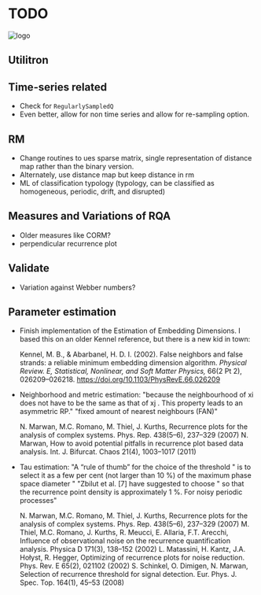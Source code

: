 # TODO

![logo](RQA/Documentation/icon.png)

## Utilitron

## Time-series related

- Check for `RegularlySampledQ`
- Even better, allow for non time series and allow for re-sampling option.

## RM

- Change routines to ues sparse matrix, single representation of distance map rather than the binary version.
- Alternately, use distance map but keep distance in rm
- ML of classification typology (typology, can be classified as homogeneous, periodic, drift, and disrupted)

## Measures and Variations of RQA

- Older measures like CORM?
- perpendicular recurrence plot

## Validate

- Variation against Webber numbers?

## Parameter estimation

- Finish implementation of the Estimation of Embedding Dimensions. I based this on an older Kennel reference, but there is a new kid in town:
  
  Kennel, M. B., & Abarbanel, H. D. I. (2002). False neighbors and false strands: a reliable minimum embedding dimension algorithm. *Physical Review. E, Statistical, Nonlinear, and Soft Matter Physics,* 66(2 Pt 2), 026209–026218. https://doi.org/10.1103/PhysRevE.66.026209

- Neighborhood and metric estimation:
    "because the neighbourhood of xi does not have to be the same as that of xj . This property leads to an asymmetric RP."
    "fixed amount of nearest neighbours (FAN)"

    N. Marwan, M.C. Romano, M. Thiel, J. Kurths, Recurrence plots for the analysis of complex systems. Phys. Rep. 438(5–6), 237–329 (2007)
    N. Marwan, How to avoid potential pitfalls in recurrence plot based data analysis. Int. J. Bifurcat. Chaos 21(4), 1003–1017 (2011)

- Tau estimation:
    "A “rule of thumb” for the choice of the threshold " is to select it as a few per cent (not larger than 10 %) of the maximum phase space diameter "
    "Zbilut et al. [7] have suggested to choose " so that the recurrence point density is approximately 1 %. For noisy periodic processes"

    N. Marwan, M.C. Romano, M. Thiel, J. Kurths, Recurrence plots for the analysis of complex systems. Phys. Rep. 438(5–6), 237–329 (2007)
    M. Thiel, M.C. Romano, J. Kurths, R. Meucci, E. Allaria, F.T. Arecchi, Influence of observational noise on the recurrence quantification analysis. Physica D 171(3), 138–152 (2002)
    L. Matassini, H. Kantz, J.A. Hołyst, R. Hegger, Optimizing of recurrence plots for noise reduction. Phys. Rev. E 65(2), 021102 (2002)
    S. Schinkel, O. Dimigen, N. Marwan, Selection of recurrence threshold for signal detection. Eur. Phys. J. Spec. Top. 164(1), 45–53 (2008)
